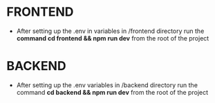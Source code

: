 # FRONTEND
- After setting up the .env in variables in /frontend directory run the **command cd frontend && npm run dev** from the root of the project

# BACKEND
- After setting up the .env variables in /backend directory run the command **cd backend && npm run dev** from the root of the project

